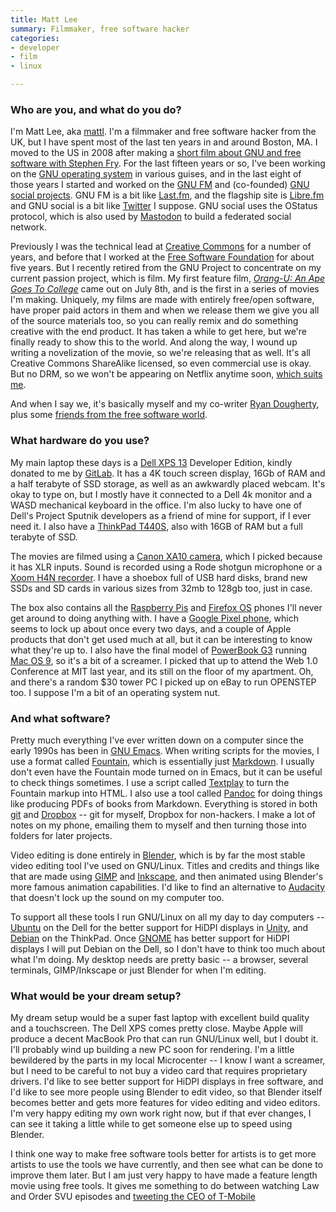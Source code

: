 ```yaml
---
title: Matt Lee
summary: Filmmaker, free software hacker
categories:
- developer
- film
- linux

---
```


### Who are you, and what do you do?

I'm Matt Lee, aka [mattl](https://mat.tl/ "Matt's website."). I'm a filmmaker and free software hacker from the UK, but I have spent most of the last ten years in and around Boston, MA. I moved to the US in 2008 after making a [short film about GNU and free software with Stephen Fry](https://www.youtube.com/watch?v=NM8VGiOv_I8 "Matt's GNU birthday video on YouTube."). For the last fifteen years or so, I've been working on the [GNU operating system][gnu] in various guises, and in the last eight of those years I started and worked on the [GNU FM][gnu-fm] and (co-founded) [GNU social projects][statusnet]. GNU FM is a bit like [Last.fm][], and the flagship site is [Libre.fm][] and GNU social is a bit like [Twitter][] I suppose. GNU social uses the OStatus protocol, which is also used by [Mastodon][] to build a federated social network.

Previously I was the technical lead at [Creative Commons](https://creativecommons.org/ "An organisation that helps people better share their content online.") for a number of years, and before that I worked at the [Free Software Foundation](https://www.fsf.org/ "A nonprofit that promotes computer freedoms.") for about five years. But I recently retired from the GNU Project to concentrate on my current passion project, which is film. My first feature film, [*Orang-U: An Ape Goes To College*](https://orangumovie.com/ "Matt's movie.") came out on July 8th, and is the first in a series of movies I'm making. Uniquely, my films are made with entirely free/open software, have proper paid actors in them and when we release them we give you all of the source materials too, so you can really remix and do something creative with the end product. It has taken a while to get here, but we're finally ready to show this to the world. And along the way, I wound up writing a novelization of the movie, so we're releasing that as well. It's all Creative Commons ShareAlike licensed, so even commercial use is okay. But no DRM, so we won't be appearing on Netflix anytime soon, [which suits me](https://defectivebydesign.org/ "A site that rejects DRM in web standards.").

And when I say we, it's basically myself and my co-writer [Ryan Dougherty](http://www.governorband.com/ "Ryan's band's website."), plus some [friends from the free software world](http://roguetrader.us/ "The Rogue Trader website.").

### What hardware do you use?

My main laptop these days is a [Dell XPS 13][xps-13] Developer Edition, kindly donated to me by [GitLab][]. It has a 4K touch screen display, 16Gb of RAM and a half terabyte of SSD storage, as well as an awkwardly placed webcam. It's okay to type on, but I mostly have it connected to a Dell 4k monitor and a WASD mechanical keyboard in the office. I'm also lucky to have one of Dell's Project Sputnik developers as a friend of mine for support, if I ever need it. I also have a [ThinkPad T440S][thinkpad-t440s], also with 16GB of RAM but a full terabyte of SSD.

The movies are filmed using a [Canon XA10 camera][xa10], which I picked because it has XLR inputs. Sound is recorded using a Rode shotgun microphone or a [Xoom H4N recorder][h4n]. I have a shoebox full of USB hard disks, brand new SSDs and SD cards in various sizes from 32mb to 128gb too, just in case.

The box also contains all the [Raspberry Pis][raspberry-pi] and [Firefox OS][firefox-os] phones I'll never get around to doing anything with. I have a [Google Pixel phone][pixel], which seems to lock up about once every two days, and a couple of Apple products that don't get used much at all, but it can be interesting to know what they're up to. I also have the final model of [PowerBook G3][powerbook-g3] running [Mac OS 9][mac-os], so it's a bit of a screamer. I picked that up to attend the Web 1.0 Conference at MIT last year, and its still on the floor of my apartment. Oh, and there's a random $30 tower PC I picked up on eBay to run OPENSTEP too. I suppose I'm a bit of an operating system nut.

### And what software?

Pretty much everything I've ever written down on a computer since the early 1990s has been in [GNU Emacs][emacs]. When writing scripts for the movies, I use a format called [Fountain][], which is essentially just [Markdown][]. I usually don't even have the Fountain mode turned on in Emacs, but it can be useful to check things sometimes. I use a script called [Textplay][] to turn the Fountain markup into HTML. I also use a tool called [Pandoc][] for doing things like producing PDFs of books from Markdown. Everything is stored in both [git][] and [Dropbox][] -- git for myself, Dropbox for non-hackers. I make a lot of notes on my phone, emailing them to myself and then turning those into folders for later projects.

Video editing is done entirely in [Blender][], which is by far the most stable video editing tool I've used on GNU/Linux. Titles and credits and things like that are made using [GIMP][] and [Inkscape][], and then animated using Blender's more famous animation capabilities. I'd like to find an alternative to [Audacity][] that doesn't lock up the sound on my computer too.

To support all these tools I run GNU/Linux on all my day to day computers -- [Ubuntu][] on the Dell for the better support for HiDPI displays in [Unity][unity.2], and [Debian][] on the ThinkPad. Once [GNOME][] has better support for HiDPI displays I will put Debian on the Dell, so I don't have to think too much about what I'm doing. My desktop needs are pretty basic -- a browser, several terminals, GIMP/Inkscape or just Blender for when I'm editing.

### What would be your dream setup?

My dream setup would be a super fast laptop with excellent build quality and a touchscreen. The Dell XPS comes pretty close. Maybe Apple will produce a decent MacBook Pro that can run GNU/Linux well, but I doubt it. I'll probably wind up building a new PC soon for rendering. I'm a little bewildered by the parts in my local Microcenter -- I know I want a screamer, but I need to be careful to not buy a video card that requires proprietary drivers. I'd like to see better support for HiDPI displays in free software, and I'd like to see more people using Blender to edit video, so that Blender itself becomes better and gets more features for video editing and video editors. I'm very happy editing my own work right now, but if that ever changes, I can see it taking a little while to get someone else up to speed using Blender.

I think one way to make free software tools better for artists is to get more artists to use the tools we have currently, and then see what can be done to improve them later. But I am just very happy to have made a feature length movie using free tools. It gives me something to do between watching Law and Order SVU episodes and [tweeting the CEO of T-Mobile](https://twitter.com/mattl/status/685224731667087360 "Matt's tweet about his conversation with T-Mobile on Twitter.")

[h4n]: https://www.zoom.co.jp/english/products/h4n/ "A digital audio recorder."
[pixel]: https://store.google.com/product/pixel_phone "A 5 inch Android smartphone."
[powerbook-g3]: https://en.wikipedia.org/wiki/PowerBook_G3 "An old Mac laptop."
[raspberry-pi]: https://en.wikipedia.org/wiki/Raspberry_Pi "A single-board hackable computer."
[thinkpad-t440s]: http://shop.lenovo.com/us/en/laptops/thinkpad/t-series/t440s "A 14 inch PC laptop."
[xa10]: https://www.usa.canon.com/internet/portal/us/home/products/details/camcorders/professional/xa10 "A pro camcorder."
[xps-13]: http://www.dell.com/us/p/xps-13-9333/pd "A 13 inch PC laptop."
[audacity]: https://sourceforge.net/projects/audacity/ "An open-source, cross-platform audio editor."
[blender]: https://www.blender.org/ "A free, open-source 3D renderer."
[debian]: https://www.debian.org/ "A Linux distribution."
[dropbox]: https://www.dropbox.com/ "Online syncing and storage."
[emacs]: http://www.gnu.org/software/emacs/ "A free open-source text editor."
[firefox-os]: https://www.mozilla.org/en-US/firefox/os/ "An OS for smartphones."
[fountain]: https://fountain.io/ "A plain text markup language for film and TV scripts."
[gimp]: https://www.gimp.org/ "An open-source image editor."
[git]: https://git-scm.com/ "A version control system."
[gitlab]: https://about.gitlab.com/ "A git repository manager."
[gnome]: https://www.gnome.org/ "A desktop system for *nix operating systems."
[gnu-fm]: https://gnu.io/fm/ "Software for running a music-related website."
[gnu]: https://www.gnu.org/ "A free operating system."
[inkscape]: https://inkscape.org/en/ "An open-source vector graphics program."
[last.fm]: https://www.last.fm/ "An online radio/tool for tracking your listening habits."
[libre.fm]: https://libre.fm/ "A service for sharing your music listening habits."
[mac-os]: https://en.wikipedia.org/wiki/Classic_Mac_OS "An operating system for older Macintosh computers."
[markdown]: https://daringfireball.net/projects/markdown/ "An email-like format for marking up text."
[mastodon]: https://mastodon.social/about "A decentralised social network."
[pandoc]: http://pandoc.org/ "A Markdown document converter."
[statusnet]: http://www.gnu.org/software/social/merge.html "A free, open-source micro-blogging software platform."
[textplay]: https://github.com/olivertaylor/Textplay "A command-line tool for converting Fountain formatted text into other formats."
[twitter]: https://twitter.com/ "An online micro-blogging platform."
[ubuntu]: https://www.ubuntu.com/ "A Unix distribution."
[unity.2]: http://unity.ubuntu.com/projects/unity/ "A desktop and notebook environment."
